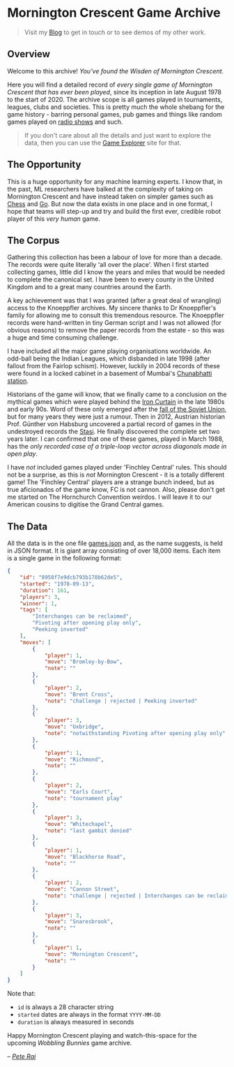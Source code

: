 # Mornington Crescent Game Archive

> Visit my [Blog](http://www.rai.org.uk) to get in touch or to see demos of my other work.

## Overview

Welcome to this archive! _You've found the Wisden of Mornington Crescent._

Here you will find a detailed record of _every single game of Mornington Crescent that has ever been played_, since its inception in late August 1978 to the start of 2020. The archive scope is all games played in tournaments, leagues, clubs and societies. This is pretty much the whole shebang for the game history - barring personal games, pub games and things like random games played on [radio shows](https://en.wikipedia.org/wiki/I%27m_Sorry_I_Haven%27t_a_Clue) and such.

> If you don't care about all the details and just want to explore the data, then you can use the [Game Explorer](http://rai.org.uk/mcga/) site for that.

## The Opportunity

This is a huge opportunity for any machine learning experts. I know that, in the past, ML researchers have balked at the complexity of taking on Mornington Crescent and have instead taken on simpler games such as [Chess](https://en.wikipedia.org/wiki/Deep_Blue_(chess_computer)) and [Go](https://en.wikipedia.org/wiki/AlphaGo). But now the data exists in one place and in one format, I hope that teams will step-up and try and build the first ever, credible robot player of this _very human_ game.

## The Corpus

Gathering this collection has been a labour of love for more than a decade. The records were quite literally 'all over the place'. When I first started collecting games, little did I know the years and miles that would be needed to complete the canonical set. I have been to every county in the United Kingdom and to a great many countries around the Earth.

A key achievement was that I was granted (after a great deal of wrangling) access to the Knoeppfler archives. My sincere thanks to Dr Knoeppfler's family for allowing me to consult this tremendous resource. The Knoeppfler records were hand-written in tiny German script and I was not allowed (for obvious reasons) to remove the paper records from the estate - so this was a huge and time consuming challenge.

I have included all the major game playing organisations worldwide. An odd-ball being the Indian Leagues, which disbanded in late 1998 (after fallout from the Fairlop schism). However, luckily in 2004 records of these were found in a locked cabinet in a basement of Mumbai's [Chunabhatti station](https://en.wikipedia.org/wiki/Chunabhatti_railway_station).

Historians of the game will know, that we finally came to a conclusion on the mythical games which were played behind the [Iron Curtain](https://en.wikipedia.org/wiki/Iron_Curtain) in the late 1980s and early 90s. Word of these only emerged after the [fall of the Soviet Union](https://en.wikipedia.org/wiki/Dissolution_of_the_Soviet_Union), but for many years they were just a rumour. Then in 2012, Austrian historian Prof. Günther von Habsburg uncovered a partial record of games in the undestroyed records the [Stasi](https://en.wikipedia.org/wiki/Stasi). He finally discovered the complete set two years later. I can confirmed that one of these games, played in March 1988, has the _only recorded case of a triple-loop vector across diagonals made in open play_.

I have _not_ included games played under 'Finchley Central' rules. This should not be a surprise, as this is _not_ Mornington Crescent - it is a totally different game! The 'Finchley Central' players are a strange bunch indeed, but as true aficionados of the game know, FC is not cannon. Also, please don't get me started on The Hornchurch Convention weirdos. I will leave it to our American cousins to digitise the Grand Central games.

## The Data

All the data is in the one file [games.json](https://github.com/pete-rai/mornington-crescent-game-archive/blob/master/games.json) and, as the name suggests, is held in JSON format. It is giant array consisting of over 18,000 items. Each item is a single game in the following format:

```json
{
    "id": "8958f7e9dcb793b178b62de5",
    "started": "1978-09-13",
    "duration": 161,
    "players": 3,
    "winner": 1,
    "tags": [
        "Interchanges can be reclaimed",
        "Pivoting after opening play only",
        "Peeking inverted"
    ],
    "moves": [
        {
            "player": 1,
            "move": "Bromley-by-Bow",
            "note": ""
        },
        {
            "player": 2,
            "move": "Brent Cross",
            "note": "challenge | rejected | Peeking inverted"
        },
        {
            "player": 3,
            "move": "Uxbridge",
            "note": "notwithstanding Pivoting after opening play only"
        },
        {
            "player": 1,
            "move": "Richmond",
            "note": ""
        },
        {
            "player": 2,
            "move": "Earls Court",
            "note": "tournament play"
        },
        {
            "player": 3,
            "move": "Whitechapel",
            "note": "last gambit denied"
        },
        {
            "player": 1,
            "move": "Blackhorse Road",
            "note": ""
        },
        {
            "player": 2,
            "move": "Cannon Street",
            "note": "challenge | rejected | Interchanges can be reclaimed"
        },
        {
            "player": 3,
            "move": "Snaresbrook",
            "note": ""
        },
        {
            "player": 1,
            "move": "Mornington Crescent",
            "note": ""
        }
    ]
}
```

Note that:

* ```id``` is always a 28 character string
* ```started``` dates are always in the format ```YYYY-MM-DD```
* ```duration``` is always measured in seconds

Happy Mornington Crescent playing and watch-this-space for the upcoming _Wobbling Bunnies_ game archive.

_– [Pete Rai](http://www.rai.org.uk)_
